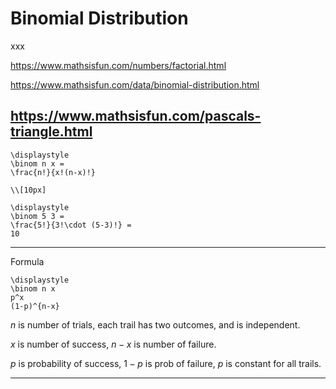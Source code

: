 # Binomial Distribution

xxx

https://www.mathsisfun.com/numbers/factorial.html

https://www.mathsisfun.com/data/binomial-distribution.html

https://www.mathsisfun.com/pascals-triangle.html
---

```meth
\displaystyle
\binom n x =
\frac{n!}{x!(n-x)!}

\\[10px]

\displaystyle
\binom 5 3 =
\frac{5!}{3!\cdot (5-3)!} =
10
```

---

Formula

```meth
\displaystyle
\binom n x
p^x
(1-p)^{n-x}
```

$n$ is number of trials,
each trail has two outcomes,
and is independent.

$x$ is number of success,
$n-x$ is number of failure.

$p$ is probability of success,
$1-p$ is prob of failure,
$p$ is constant for all trails.

---

<link rel="stylesheet" href="https://cdn.jsdelivr.net/npm/katex@0.16.10/dist/katex.min.css" integrity="sha384-wcIxkf4k558AjM3Yz3BBFQUbk/zgIYC2R0QpeeYb+TwlBVMrlgLqwRjRtGZiK7ww" crossorigin="anonymous">
<script defer src="https://cdn.jsdelivr.net/npm/katex@0.16.10/dist/katex.min.js" integrity="sha384-hIoBPJpTUs74ddyc4bFZSM1TVlQDA60VBbJS0oA934VSz82sBx1X7kSx2ATBDIyd" crossorigin="anonymous"></script>
<script src="https://cainy19com.github.io/katex/format.js"><script>

